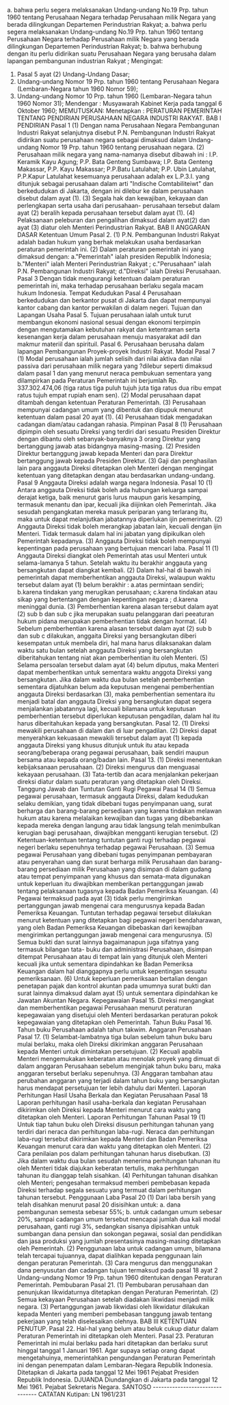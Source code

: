  a. bahwa perlu segera melaksanakan Undang-undang No.19 Prp. tahun 1960 tentang Perusahaan Negara terhadap Perusahaan milik Negara yang berada dilingkungan Departemen Perindustrian Rakyat; a. bahwa perlu segera melaksanakan Undang-undang No.19 Prp. tahun 1960 tentang Perusahaan Negara terhadap Perusahaan milik Negara yang berada dilingkungan Departemen Perindustrian Rakyat;
b. bahwa berhubung dengan itu perlu didirikan suatu Perusahaan Negara yang berusaha dalam lapangan pembangunan industrian Rakyat ;
Mengingat:

1. Pasal 5 ayat (2) Undang-Undang Dasar;
2. Undang-undang Nomor 19 Prp. tahun 1960 tentang Perusahaan Negara (Lembaran-Negara tahun 1960 Nomor 59);
3. Undang-undang Nomor 10 Prp. tahun 1960 (Lembaran-Negara tahun 1960 Nomor 31); Mendengar : Musyawarah Kabinet Kerja pada tanggal 6 Oktober 1960;
MEMUTUSKAN:
 Menetapkan : PERATURAN PEMERINTAH TENTANG PENDIRIAN PERUSAHAAN NEGARA INDUSTRI RAKYAT. BAB I PENDIRIAN Pasal 1 (1) Dengan nama Perusahaan Negara Pembangunan Industri Rakyat selanjutnya disebut P.N. Pembangunan Industri Rakyat didirikan suatu perusahaan negara sebagai dimaksud dalam Undang-undang Nomor 19 Prp. tahun 1960 tentang perusahaan negara. (2) Perusahaan milik negara yang nama-namanya disebut dibawah ini : I.P. Keramik Kayu Agung; P.P. Bata Genteng Sumbawa; I.P. Bata Genteng Makassar, P.P. Kayu Makassar; P.P.Batu Latulahat; P.P. Ubin Latulahat, P.P.Kapur Latulahat kesemuanya perusahaan adalah ex L.P.3.I. yang ditunjuk sebagai perusahaan dalam arti "Indische Comtabiliteiwt" dan berkedudukan di Jakarta, dengan ini dilebur ke dalam perusahaan disebut dalam ayat (1).
(3) Segala hak dan kewajiban, kekayaan dan perlengkapan serta usaha dari perusahaan- perusahaan tersebut dalam ayat (2) beralih kepada perusahaan tersebut dalam ayat (1). (4) Pelaksanaan peleburan dan pengalihan dimaksud dalam ayat(2) dan ayat (3) diatur oleh Menteri Perindustrian Rakyat. BAB II ANGGARAN DASAR Ketentuan Umum Pasal 2. (1) P.N. Pembangunan Industri Rakyat adalah badan hukum yang berhak melakukan usaha berdasarkan peraturan pemerintah ini. (2) Dalam peraturan pemerintah ini yang dimaksud dengan:
a."Pemerintah" ialah presiden Republik Indonesia;
b."Menteri" ialah Menteri Perindustrian Rakyat ;
c."Perusahaan" ialah P.N. Pembangunan Industri Rakyat;
d."Direksi" ialah Direksi Perusahaan. Pasal 3 Dengan tidak mengurangi ketentuan dalam peraturan pemerintah ini, maka terhadap perusahaan berlaku segala macam hukum Indonesia. Tempat Kedudukan Pasal 4 Perusahaan berkedudukan dan berkantor pusat di Jakarta dan dapat mempunyai kantor cabang dan kantor perwakilan di dalam negeri. Tujuan dan Lapangan Usaha Pasal 5. Tujuan perusahaan ialah untuk turut membangun ekonomi nasional sesuai dengan ekonomi terpimpin dengan mengutamakan kebutuhan rakyat dan ketentraman serta kesenangan kerja dalam perusahaan menuju masyarakat adil dan makmur materiil dan spirituil. Pasal 6. Perusahaan berusaha dalam lapangan Pembangunan Proyek-proyek Industri Rakyat. Modal Pasal 7 (1) Modal perusahaan ialah jumlah selisih dari nilai aktiva dan nilai passiva dari perusahaan milik negara yang ?dilebur seperti dimaksud dalam pasal 1 dan yang menurut neraca pembukuan sementara yang dilampirkan pada Peraturan Pemerintah ini berjumlah Rp. 337.302.474,06 (tiga ratus tiga puluh tujuh juta tiga ratus dua ribu empat ratus tujuh empat rupiah enam sen). (2) Modal perusahaan dapat ditambah dengan ketentuan Peraturan Pemerintah. (3) Perusahaan mempunyai cadangan umum yang dibentuk dan dipupuk menurut ketentuan dalam pasal 20 ayat (1). (4) Perusahaan tidak mengadakan cadangan diam/atau cadangan rahasia. Pimpinan Pasal 8 (1) Perusahaan dipimpin oleh sesuatu Direksi yang terdiri dari sesuatu Presiden Direktur dengan dibantu oleh sebanyak-banyaknya 3 orang Direktur yang bertanggung jawab atas bidangnya masing-masing. (2) Presiden Direktur bertanggung jawab kepada Menteri dan para Direktur bertanggung jawab kepada Presiden Direktur. (3) Gaji dan penghasilan lain para anggauta Direksi ditetapkan oleh Menteri dengan mengingat ketentuan yang ditetapkan dengan atau berdasarkan undang-undang. Pasal 9 Anggauta Direksi adalah warga negara Indonesia. Pasal 10 (1) Antara anggauta Direksi tidak boleh ada hubungan keluarga sampai derajat ketiga, baik menurut garis lurus maupun garis kesamping, termasuk menantu dan ipar, kecuali jika diijinkan oleh Pemerintah. Jika sesudah pengangkatan mereka masuk periparan yang terlarang itu, maka untuk dapat melanjutkan jabatannya diperlukan ijin pemerintah. (2) Anggauta Direksi tidak boleh merangkap jabatan lain, kecuali dengan ijin Menteri. Tidak termasuk dalam hal ini jabatan yang dipikulkan oleh Pemerintah kepadanya. (3) Anggauta Direksi tidak boleh mempunyai kepentingan pada perusahaan yang bertujuan mencari laba. Pasal 11 (1) Anggauta Direksi diangkat oleh Pemerintah atas usul Menteri untuk selama-lamanya 5 tahun. Setelah waktu itu berakhir anggauta yang bersangkutan dapat diangkat kembali. (2) Dalam hal-hal di bawah ini pemerintah dapat memberhentikan anggauta Direksi, walaupun waktu tersebut dalam ayat (1) belum berakhir :
a.atas permintaan sendiri;
b.karena tindakan yang merugikan perusahaan;
c.karena tindakan atau sikap yang bertentangan dengan kepentingan negara ;
d.karena meninggal dunia. (3) Pemberhentian karena alasan tersebut dalam ayat (2) sub b dan sub c jika merupakan suatu pelanggaran dari peeaturan hukum pidana merupakan pemberhentian tidak dengan hormat. (4) Sebelum pemberhentian karena alasan tersebut dalam ayat (2) sub b dan sub c dilakukan, anggaita Direksi yang bersangkutan diberi kesempatan untuk membela diri, hal mana harus dilaksanakan dalam waktu satu bulan setelah anggauta Direksi yang bersangkutan diberitahukan tentang niat akan pemberhentian itu oleh Menteri. (5) Selama persoalan tersebut dalam ayat (4) belum diputus, maka Menteri dapat memberhentikan untuk sementara waktu anggota Direksi yang bersangkutan. Jika dalam waktu dua bulan setelah pemberhentian sementara dijatuhkan belum ada keputusan mengenai pemberhentian anggauta Direksi berdasarkan (3), maka pemberhentian sementara itu menjadi batal dan anggauta Direksi yang bersangkutan dapat segera menjalankan jabatannya lagi, kecuali bilamana untuk keputusan pemberhentian tersebut diperlukan keputusan pengadilan, dalam hal itu harus diberitahukan kepada yang bersangkutan. Pasal 12. (1) Direksi mewakili perusahaan di dalam dan di luar pengadilan. (2) Direksi dapat menyerahkan kekuasaan mewakili tersebut dalam ayat (1) kepada anggauta Direksi yang khusus ditunjuk untuk itu atau kepada seorang/beberapa orang pegawai perusahaan, baik sendiri maupun bersama atau kepada orang/badan lain. Pasal 13. (1) Direksi menentukan kebijaksanaan perusahaan. (2) Direksi mengurus dan menguasai kekayaan perusahaan. (3) Tata-tertib dan acara menjalankan pekerjaan direksi diatur dalam suatu peraturan yang ditetapkan oleh Direksi. Tanggung Jawab dan Tuntutan Ganti Rugi Pegawai Pasal 14 (1) Semua pegawai perusahaan, termasuk anggauta Direksi, dalam kedudukan selaku demikian, yang tidak dibebani tugas penyimpanan uang, surat berharga dan barang-barang persediaan yang karena tindakan melawan hukum atau karena melalaikan kewajiban dan tugas yang dibebankan kepada mereka dengan langung arau tidak langsung telah menimbulkan kerugian bagi perusahaan, diwajibkan mengganti kerugian tersebut. (2) Ketentuan-ketentuan tentang tuntutan ganti rugi terhadap pegawai negeri berlaku sepenuhnya terhadap pegawai Perusahaan. (3) Semua pegawai Perusahaan yang dibebani tugas penyimpanan pembayaran atau penyerahan uang dan surat berharga milik Perusahaan dan barang-barang persediaan milik Perusahaan yang disimpan di dalam gudang atau tempat penyimpanan yang khusus dan semata-mata digunakan untuk keperluan itu diwajibkan memberikan pertanggungan jawab tentang pelaksanaan tugasnya kepada Badan Pemeriksa Keuangan. (4) Pegawai termaksud pada ayat (3) tidak perlu mengirimkan pertanggungan jawab mengenai cara mengurusnya kepada Badan Pemeriksa Keuangan. Tuntutan terhadap pegawai tersebut dilakukan menurut ketentuan yang ditetapkan bagi pegawai negeri bendaharawan, yang oleh Badan Pemeriksa Keuangan dibebaskan dari kewajiban mengirimkan pertanggungan jawab mengenai cara mengurusnya. (5) Semua bukti dan surat lainnya bagaimanapun juga sifatnya yang termasuk bilangan tata- buku dan administrasi Perusahaan, disimpan ditempat Perusahaan atau di tempat lain yang ditunjuk oleh Menteri kecuali jika untuk sementara dipindahkan ke Badan Pemeriksa Keuangan dalam hal dianggapnya perlu untuk kepentingan sesuatu pemeriksanaan. (6) Untuk keperluan pemeriksaan bertalian dengan penetapan pajak dan kontrol akuntan pada umumnya surat bukti dan surat lainnya dimaksud dalam ayat (5) untuk sementara dipindahkan ke Jawatan Akuntan Negara. Kepegawaian Pasal 15. Direksi mengangkat dan memberhentikan pegawai Perusahaan menurut peraturan kepegawaian yang disetujui oleh Menteri berdasarkan peraturan pokok kepegawaian yang ditetapkan oleh Pemerintah. Tahun Buku Pasal 16. Tahun buku Perusahaan adalah tahun takwim. Anggaran Perusahaan Pasal 17. (1) Selambat-lambatnya tiga bulan sebelum tahun buku baru mulai berlaku, maka oleh Direksi dikirimkan anggaran Perusahaan kepada Menteri untuk dimintakan persetujuan. (2) Kecuali apabila Menteri mengemukakan keberatan atau menolak proyek yang dimuat di dalam anggaran Perusahaan sebelum menginjak tahun buku baru, maka anggaran tersebut berlaku sepenuhnya. (3) Anggaran tambahan atau perubahan anggaran yang terjadi dalam tahun buku yang bersangkutan harus mendapat persetujuan ter lebih dahulu dari Menteri. Laporan Perhitungan Hasil Usaha Berkala dan Kegiatan Perusahaan Pasal 18 Laporan perhitungan hasil usaha-berkala dan kegiatan Perusahaan dikirimkan oleh Direksi kepada Menteri menurut cara waktu yang ditetapkan oleh Menteri. Laporan Perhitungan Tahunan Pasal 19 (1) Untuk tiap tahun buku oleh Direksi disusun perhitungan tahunan yang terdiri dari neraca dan perhitungan laba-rugi. Neraca dan perhitungan laba-rugi tersebut dikirimkan kepada Menteri dan Badan Pemeriksa Keuangan menurut cara dan waktu yang ditetapkan oleh Menteri. (2) Cara penilaian pos dalam perhitungan tahunan harus disebutkan. (3) Jika dalam waktu dua bulan sesudah menerima perhitungan tahunan itu oleh Menteri tidak diajukan keberatan tertulis, maka perhitungan tahunan itu dianggap telah sisahkan. (4) Perhitungan tahunan disahkan oleh Menteri; pengesahan termaksud memberi pembebasan kepada Direksi terhadap segala sesuatu yang termuat dalam perhitungan tahunan tersebut. Penggunaan Laba Pasal 20 (1) Dari laba bersih yang telah disahkan menurut pasal 20 disisihkan untuk:
a. dana pembangunan semesta sebesar 55%;
b. untuk cadangan umum sebesar 20%, sampai cadangan umum tersebut mencapai jumlah dua kali modal perusahaan, ganti rugi 3%, sedangkan sisanya dipisahkan untuk sumbangan dana pensiun dan sokongan pegawai, sosial dan pendidikan dan jasa produksi yang jumlah presentasinya masing-masing ditetapkan oleh Pemerintah. (2) Penggunaan laba untuk cadangan umum, bilamana telah tercapai tujuannya, dapat dialihkan kepada penggunaan lain dengan peraturan Pemerintah. (3) Cara mengurus dan menggunakan dana penyusutan dan cadangan tujuan termaksud pada pasal 18 ayat 2 Undang-undang Nomor 19 Prp. tahun 1960 ditentukan dengan Peraturan Pemerintah. Pembubaran Pasal 21. (1) Pembubaran perusahaan dan penunjukan likwidaturnya ditetapkan dengan Peraturan Pemerintah. (2) Semua kekayaan Perusahaan setelah diadakan likwidasi menjadi milik negara. (3) Pertanggungan jawab likwidasi oleh likwidatur dilakukan kepada Menteri yang memberi pembebasan tanggung jawab tentang pekerjaan yang telah diselesaikan olehnya. BAB III KETENTUAN PENUTUP. Pasal 22. Hal-hal yang belum atau beluk cukup diatur dalam Peraturan Pemerintah ini ditetapkan oleh Menteri. Pasal 23. Peraturan Pemerintah ini mulai berlaku pada hari ditetapkan dan berlaku surut hinggal tanggal 1 Januari 1961. Agar supaya setiap orang dapat mengetahuinya, memerintahkan pengundangan Peraturan Pemerintah ini dengan penempatan dalam Lembaran-Negara Republik Indonesia. Ditetapkan di Jakarta pada tanggal 12 Mei 1961 Pejabat Presiden Republik Indonesia. DJUANDA Diundangkan di Jakarta pada tanggal 12 Mei 1961. Pejabat Sekretaris Negara. SANTOSO -------------------------------- CATATAN Kutipan: LN 1961/231